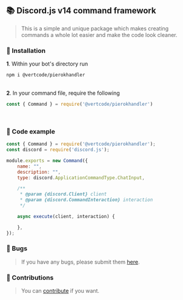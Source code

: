 ## 📚 Discord.js v14 command framework

> This is a simple and unique package which makes creating commands a whole lot easier and make the code look cleaner.

### 🚀 Installation

**1**. Within your bot's directory run

```bash
npm i @vertcode/pierokhandler
```

<bt></br>
**2**. In your command file, require the following

```js
const { Command } = require('@vertcode/pierokhandler')
```

<bt></br>

### 📑 Code example

```js
const { Command } = require('@vertcode/pierokhandler');
const discord = require('discord.js');

module.exports = new Command({
    name: "",
    description: "",
    type: discord.ApplicationCommandType.ChatInput,

    /**
     * @param {discord.Client} client
     * @param {discord.CommandInteraction} interaction
     */

    async execute(client, interaction) {

    },
});
```

### 🔧 Bugs

> If you have any bugs, please submit them [here](https://github.com/pierokchad/pierokhandler/issues).

### 🎲 Contributions

> You can [contribute](https://github.com/pierokchad/pierokhandler/tree/main/docs/CONTRIBUTING.md) if you want.

